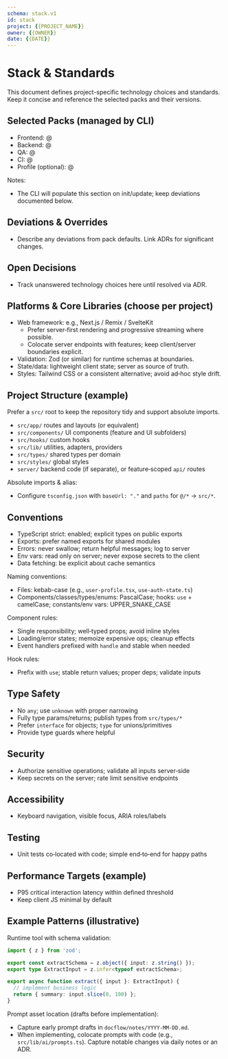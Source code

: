 ```yaml
---
schema: stack.v1
id: stack
project: {{PROJECT_NAME}}
owner: {{OWNER}}
date: {{DATE}}
---
```


# Stack & Standards

This document defines project-specific technology choices and standards. Keep it concise and reference the selected packs and their versions.

## Selected Packs (managed by CLI)

- Frontend: <pack-id>@<version>
- Backend: <pack-id>@<version>
- QA: <pack-id>@<version>
- CI: <pack-id>@<version>
- Profile (optional): <profile-id>@<version>

Notes:
- The CLI will populate this section on init/update; keep deviations documented below.

## Deviations & Overrides

- Describe any deviations from pack defaults. Link ADRs for significant changes.

## Open Decisions

- Track unanswered technology choices here until resolved via ADR.

## Platforms & Core Libraries (choose per project)

- Web framework: e.g., Next.js / Remix / SvelteKit
  - Prefer server‑first rendering and progressive streaming where possible.
  - Colocate server endpoints with features; keep client/server boundaries explicit.
- Validation: Zod (or similar) for runtime schemas at boundaries.
- State/data: lightweight client state; server as source of truth.
- Styles: Tailwind CSS or a consistent alternative; avoid ad‑hoc style drift.

## Project Structure (example)

Prefer a `src/` root to keep the repository tidy and support absolute imports.

- `src/app/` routes and layouts (or equivalent)
- `src/components/` UI components (feature and UI subfolders)
- `src/hooks/` custom hooks
- `src/lib/` utilities, adapters, providers
- `src/types/` shared types per domain
- `src/styles/` global styles
- `server/` backend code (if separate), or feature‑scoped `api/` routes

Absolute imports & alias:
- Configure `tsconfig.json` with `baseUrl: "."` and `paths` for `@/*` → `src/*`.

## Conventions

- TypeScript strict: enabled; explicit types on public exports
- Exports: prefer named exports for shared modules
- Errors: never swallow; return helpful messages; log to server
- Env vars: read only on server; never expose secrets to the client
- Data fetching: be explicit about cache semantics

Naming conventions:
- Files: kebab-case (e.g., `user-profile.tsx`, `use-auth-state.ts`)
- Components/classes/types/enums: PascalCase; hooks: `use` + camelCase; constants/env vars: UPPER_SNAKE_CASE

Component rules:
- Single responsibility; well‑typed props; avoid inline styles
- Loading/error states; memoize expensive ops; cleanup effects
- Event handlers prefixed with `handle` and stable when needed

Hook rules:
- Prefix with `use`; stable return values; proper deps; validate inputs

## Type Safety

- No `any`; use `unknown` with proper narrowing
- Fully type params/returns; publish types from `src/types/*`
- Prefer `interface` for objects; `type` for unions/primitives
- Provide type guards where helpful

## Security

- Authorize sensitive operations; validate all inputs server‑side
- Keep secrets on the server; rate limit sensitive endpoints

## Accessibility

- Keyboard navigation, visible focus, ARIA roles/labels

## Testing

- Unit tests co‑located with code; simple end‑to‑end for happy paths

## Performance Targets (example)

- P95 critical interaction latency within defined threshold
- Keep client JS minimal by default

## Example Patterns (illustrative)

Runtime tool with schema validation:

```ts
import { z } from 'zod';

export const extractSchema = z.object({ input: z.string() });
export type ExtractInput = z.infer<typeof extractSchema>;

export async function extract({ input }: ExtractInput) {
  // implement business logic
  return { summary: input.slice(0, 100) };
}
```

Prompt asset location (drafts before implementation):
- Capture early prompt drafts in `docflow/notes/YYYY-MM-DD.md`.
- When implementing, colocate prompts with code (e.g., `src/lib/ai/prompts.ts`). Capture notable changes via daily notes or an ADR.
